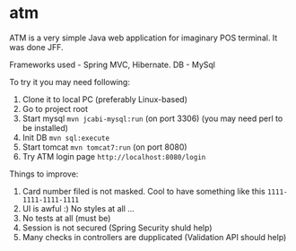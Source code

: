 atm
===

ATM is a very simple Java web application for imaginary POS terminal. It was done JFF.

Frameworks used - Spring MVC, Hibernate.
DB - MySql

To try it you may need following:

  1. Clone it to local PC (preferably Linux-based)
  2. Go to project root
  3. Start mysql `mvn jcabi-mysql:run` (on port 3306) (you may need perl to be installed)
  4. Init DB `mvn sql:execute`
  5. Start tomcat `mvn tomcat7:run` (on port 8080)
  6. Try ATM login page `http://localhost:8080/login`


Things to improve:

  1. Card number filed is not masked. Cool to have something like this `1111-1111-1111-1111`
  2. UI is awful :) No styles at all ...
  3. No tests at all (must be)
  4. Session is not secured (Spring Security shuld help)
  5. Many checks in controllers are dupplicated (Validation API should help)
